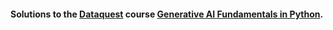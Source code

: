 #### Solutions to the [Dataquest](https://www.dataquest.io/) course [Generative AI Fundamentals in Python](https://app.dataquest.io/learning/path/generative-ai-fundamentals-skill//v1).
